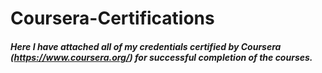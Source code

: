 # Coursera-Certifications
##### Here I have attached all of my credentials certified by Coursera (https://www.coursera.org/) for successful completion of the courses.
